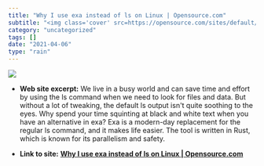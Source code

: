 ```yaml
---
title: "Why I use exa instead of ls on Linux | Opensource.com"
subtitle: "<img class='cover' src=https://opensource.com/sites/default/files/lead-images/bash_command_line.png>"
category: "uncategorized"
tags: []
date: "2021-04-06"
type: "rain"
---
```

<img class="cover" src=https://opensource.com/sites/default/files/lead-images/bash_command_line.png>



* **Web site excerpt:** We live in a busy world and can save time and effort by using the ls command when we need to look for files and data. But without a lot of tweaking, the default ls output isn't quite soothing to the eyes. Why spend your time squinting at black and white text when you have an alternative in exa? Exa is a modern-day replacement for the regular ls command, and it makes life easier. The tool is written in Rust, which is known for its parallelism and safety.

* **Link to site:** **[Why I use exa instead of ls on Linux | Opensource.com](https://opensource.com/article/21/3/replace-ls-exa)**